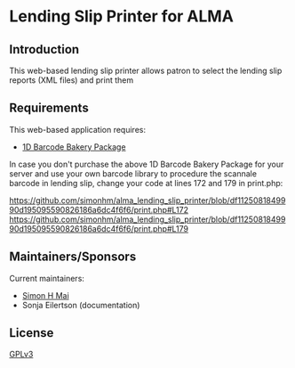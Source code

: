 # Lending Slip Printer for ALMA

## Introduction

This web-based lending slip printer allows patron to select the lending slip reports (XML files) and print them

## Requirements

This web-based application requires:

* [1D Barcode Bakery Package](https://www.barcodebakery.com/en/1d/php)

In case you don't purchase the above 1D Barcode Bakery Package for your server and use your own barcode library to procedure the scannale barcode in lending slip, change your code at lines 172 and 179 in print.php: 

https://github.com/simonhm/alma_lending_slip_printer/blob/df1125081849990d195095590826186a6dc4f6f6/print.php#L172
https://github.com/simonhm/alma_lending_slip_printer/blob/df1125081849990d195095590826186a6dc4f6f6/print.php#L179
       
## Maintainers/Sponsors

Current maintainers:

* [Simon H Mai](https://github.com/simonhm)
* Sonja Eilertson (documentation)

## License

[GPLv3](http://www.gnu.org/licenses/gpl-3.0.txt)

